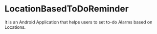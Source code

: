 LocationBasedToDoReminder
=========================

It is an Android Application that helps users to set to-do Alarms based on Locations.
